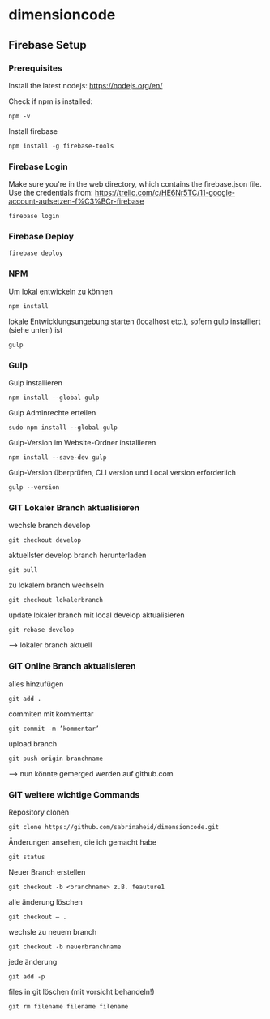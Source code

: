 # dimensioncode

## Firebase Setup

### Prerequisites
Install the latest nodejs: https://nodejs.org/en/

Check if npm is installed:
```
npm -v
```

Install firebase
```
npm install -g firebase-tools
```

### Firebase Login
Make sure you're in the web directory, which contains the firebase.json file.
Use the credentials from: https://trello.com/c/HE6Nr5TC/11-google-account-aufsetzen-f%C3%BCr-firebase
```
firebase login
```

### Firebase Deploy
```
firebase deploy
```

### NPM

Um lokal entwickeln zu können
```
npm install
```

lokale Entwicklungsungebung starten (localhost etc.), sofern gulp installiert (siehe unten) ist
```
gulp
```

### Gulp
Gulp installieren
```
npm install --global gulp
```
Gulp Adminrechte erteilen
```
sudo npm install --global gulp
```
Gulp-Version im Website-Ordner installieren
```
npm install --save-dev gulp
```
Gulp-Version überprüfen, CLI version und Local version erforderlich
```
gulp --version
```

### GIT Lokaler Branch aktualisieren

wechsle branch develop
```
git checkout develop
```

aktuellster develop branch herunterladen
```
git pull
```

zu lokalem branch wechseln
```
git checkout lokalerbranch
```

update lokaler branch mit local develop aktualisieren
```
git rebase develop
```

—> lokaler branch aktuell

### GIT Online Branch aktualisieren

alles hinzufügen
```
git add .
```

commiten mit kommentar
```
git commit -m ’kommentar’
```

upload branch
```
git push origin branchname
```

—> nun könnte gemerged werden auf github.com

### GIT weitere wichtige Commands

Repository clonen 
```
git clone https://github.com/sabrinaheid/dimensioncode.git
```

Änderungen ansehen, die ich gemacht habe
```
git status
```

Neuer Branch erstellen
```
git checkout -b <branchname> z.B. feauture1
```

alle änderung löschen 
```
git checkout — .
```

wechsle zu neuem branch
```
git checkout -b neuerbranchname
```

jede änderung
```
git add -p 
```


files in git löschen (mit vorsicht behandeln!)
```
git rm filename filename filename 
```


